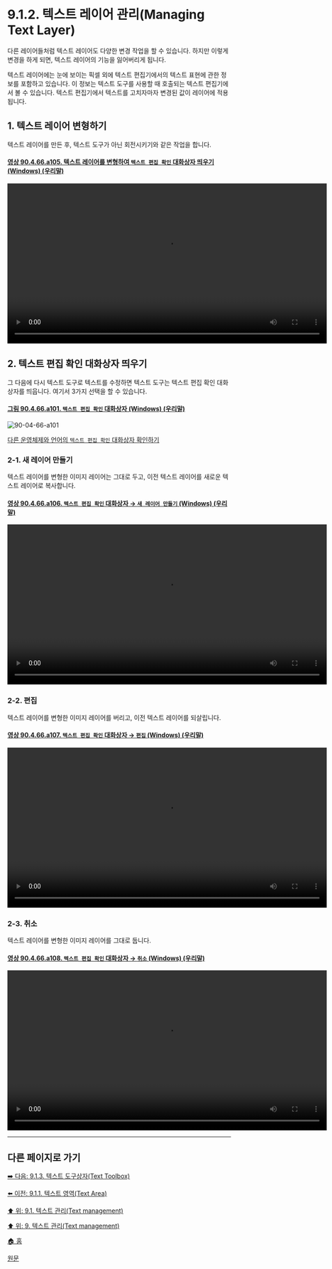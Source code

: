 # 9.1.2. 텍스트 레이어 관리(Managing Text Layer)
다른 레이어들처럼 텍스트 레이어도 다양한 변경 작업을 할 수 있습니다. 하지만 이렇게 변경을 하게 되면, 텍스트 레이어의 기능을 잃어버리게 됩니다.

텍스트 레이어에는 눈에 보이는 픽셀 외에 텍스트 편집기에서의 텍스트 표현에 관한 정보를 포함하고 있습니다. 이 정보는 텍스트 도구를 사용할 때 호출되는 텍스트 편집기에서 볼 수 있습니다. 텍스트 편집기에서 텍스트를 고치자마자 변경된 값이 레이어에 적용됩니다.

## 1. 텍스트 레이어 변형하기
텍스트 레이어를 만든 후, 텍스트 도구가 아닌 회전시키기와 같은 작업을 합니다. 

<a id="90-04-66-a105"></a>

#### [영상 90.4.66.a105. 텍스트 레이어를 변형하여 `텍스트 편집 확인` 대화상자 띄우기 (Windows) (우리말)](./90-04-66-confirm_text_editing.md#90-04-66-a105)
<video controls="controls" width="720" src="https://github.com/wonder13662/gimp/assets/15767104/5607b421-5301-4cf7-9505-3fb0516b8850"></video>

## 2. 텍스트 편집 확인 대화상자 띄우기
그 다음에 다시 텍스트 도구로 텍스트를 수정하면 텍스트 도구는 텍스트 편집 확인 대화상자를 띄웁니다. 여기서 3가지 선택을 할 수 있습니다.

<a id="90-04-66-a101"></a>

#### [그림 90.4.66.a101. `텍스트 편집 확인` 대화상자 (Windows) (우리말)](./90-04-66-confirm_text_editing.md#90-04-66-a101)
![90-04-66-a101](https://github.com/wonder13662/gimp/assets/15767104/d82593ac-48e6-4939-a096-e4be7ab09f71)

[다른 운영체제와 언어의 `텍스트 편집 확인` 대화상자 확인하기](./90-04-66-confirm_text_editing.md#90-04-66-a102)

### 2-1. 새 레이어 만들기
텍스트 레이어를 변형한 이미지 레이어는 그대로 두고, 이전 텍스트 레이어를 새로운 텍스트 레이어로 복사합니다.

<a id="90-04-66-a106"></a>

#### [영상 90.4.66.a106. `텍스트 편집 확인` 대화상자 → `새 레이어 만들기` (Windows) (우리말)](./90-04-66-confirm_text_editing.md#90-04-66-a106)
<video controls="controls" width="720" src="https://github.com/wonder13662/gimp/assets/15767104/58174c32-aca6-40fb-8a43-6365dce7cb08"></video>

### 2-2. 편집
텍스트 레이어를 변형한 이미지 레이어를 버리고, 이전 텍스트 레이어를 되살립니다.

<a id="90-04-66-a107"></a>

#### [영상 90.4.66.a107. `텍스트 편집 확인` 대화상자 → `편집` (Windows) (우리말)](./90-04-66-confirm_text_editing.md#90-04-66-a107)
<video controls="controls" width="720" src="https://github.com/wonder13662/gimp/assets/15767104/27bac218-9775-4b41-a01a-d74ca0464d37"></video>

### 2-3. 취소
텍스트 레이어를 변형한 이미지 레이어를 그대로 둡니다.

<a id="90-04-66-a108"></a>

#### [영상 90.4.66.a108. `텍스트 편집 확인` 대화상자 → `취소` (Windows) (우리말)](./90-04-66-confirm_text_editing.md#90-04-66-a108)
<video controls="controls" width="720" src="https://github.com/wonder13662/gimp/assets/15767104/581eb616-4bd8-4fa1-873e-9dab1cd96320"></video>

***

## 다른 페이지로 가기
[➡️ 다음: 9.1.3. 텍스트 도구상자(Text Toolbox)](./09-01-03-00-text_toolbox.md)

[⬅️ 이전: 9.1.1. 텍스트 영역(Text Area)](./09-01-01-text_area.md)

[⬆️ 위: 9.1. 텍스트 관리(Text management)](./09-01-text-management.md)

[⬆️ 위: 9. 텍스트 관리(Text management)](./09-00-text-management.md)

[🏠 홈](./00-home.md)

[원문](https://docs.gimp.org/2.10/ko/gimp-image-text-management.html#managing-text-layer)
